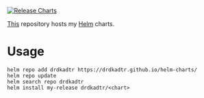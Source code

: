 [![Release Charts](https://github.com/drdkadtr/helm-charts/actions/workflows/release.yaml/badge.svg)](https://github.com/drdkadtr/helm-charts/actions/workflows/release.yaml)


[This](https://drdkadtr.github.io/helm-charts/) repository hosts my [Helm](https://helm.sh) charts.

# Usage

```terminal
helm repo add drdkadtr https://drdkadtr.github.io/helm-charts/
helm repo update
helm search repo drdkadtr
helm install my-release drdkadtr/<chart>
```
